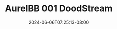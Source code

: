 --- 
title: "AurelBB 001  DoodStream"
description: "download bokep AurelBB 001  DoodStream     terbaru"
date: 2024-06-06T07:25:13-08:00
file_code: "wphq70ersw5b"
draft: false
cover: "qjs6uremkr91jp25.jpg"
tags: ["AurelBB", "DoodStream", "bokep-indo", "bokep-viral", "bokep-ig"]
length: 138
fld_id: "1482980"
foldername: "Aurelbb update"
categories: ["Aurelbb update"]
views: 0
---